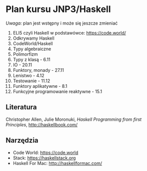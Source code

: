 # Plan kursu JNP3/Haskell

*Uwaga:* plan jest wstępny i może się jeszcze zmieniać

1. ELI5 czyli Haskell w podstawówce: https://code.world/ 
2. Odkrywamy Haskell
3. CodeWorld/Haskell
4. Typy algebraiczne
5. Polimorfizm
6. Typy z klasą - 6.11
7. IO  - 20.11
8. Funktory, monady - 27.11
9. Lenistwo - 4.12
10. Testowanie - 11.12
11. Funktory aplikatywne - 8.1
12. Funkcyjne programowanie reaktywne - 15.1

## Literatura

Christopher Allen, Julie Moronuki, *Haskell Programming from first Principles*, http://haskellbook.com/

## Narzędzia

* Code World: https://code.world
* Stack: https://haskellstack.org
* Haskell For Mac: http://haskellformac.com/
